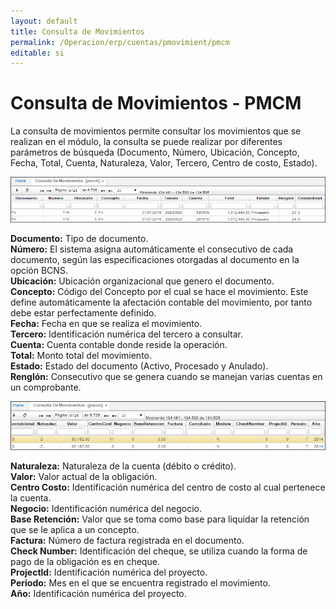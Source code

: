 ```yaml
---
layout: default
title: Consulta de Movimientos
permalink: /Operacion/erp/cuentas/pmovimient/pmcm
editable: si
---
```


# Consulta de Movimientos - PMCM

La consulta de movimientos permite consultar los movimientos que se realizan en el módulo, la consulta se puede realizar por diferentes parámetros de búsqueda (Documento, Número, Ubicación, Concepto, Fecha, Total, Cuenta, Naturaleza, Valor, Tercero, Centro de costo, Estado).  


![](PMCM1.png)


**Documento:** Tipo de documento.  
**Número:** El sistema asigna automáticamente el consecutivo de cada documento, según las especificaciones otorgadas al documento en la opción BCNS.  
**Ubicación:** Ubicación organizacional que genero el documento.  
**Concepto:** Código del Concepto por el cual se hace el movimiento. Este define automáticamente la afectación contable del movimiento, por tanto debe estar perfectamente definido.  
**Fecha:** Fecha en que se realiza el movimiento.  
**Tercero:** Identificación numérica del tercero a consultar.  
**Cuenta:** Cuenta contable donde reside la operación.  
**Total:** Monto total del movimiento.  
**Estado:** Estado del documento (Activo, Procesado y Anulado).  
**Renglón:** Consecutivo que se genera cuando se manejan varias cuentas en un comprobante.  

![](PMCM2.png)

**Naturaleza:** Naturaleza de la cuenta (débito o crédito).  
**Valor:** Valor actual de la obligación.  
**Centro Costo:** Identificación numérica del centro de costo al cual pertenece la cuenta.  
**Negocio:** Identificación numérica del negocio.  
**Base Retención:** Valor que se toma como base para liquidar la retención que se le aplica a un concepto.  
**Factura:** Número de factura registrada en el documento.  
**Check Number:** Identificación del cheque, se utiliza cuando la forma de pago de la obligación es en cheque.  
**Projectld:** Identificación numérica del proyecto.  
**Periodo:** Mes en el que se encuentra registrado el movimiento.  
**Año:** Identificación numérica del proyecto.  





